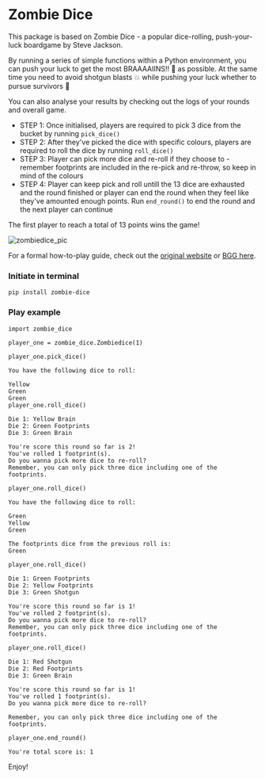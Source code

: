 # Zombie Dice

This package is based on Zombie Dice - a popular dice-rolling, push-your-luck boardgame by Steve Jackson.

By running a series of simple functions within a Python environment, you can push your luck to get the most BRAAAAIINS!! 🧠 as possible. At the same time you need to avoid shotgun blasts 💥 while pushing your luck whether to pursue survivors 👣

You can also analyse your results by checking out the logs of your rounds and overall game.

- STEP 1: Once initialised, players are required to pick 3 dice from the bucket by running ```pick_dice()```
- STEP 2: After they've picked the dice with specific colours, players are required to roll the dice by running ```roll_dice()```
- STEP 3: Player can pick more dice and re-roll if they choose to - remember footprints are included in the re-pick and re-throw, so keep in mind of the colours
- STEP 4: Player can keep pick and roll untill the 13 dice are exhausted and the round finished or player can end the round when they feel like they've amounted enough points. Run ```end_round()``` to end the round and the next player can continue

The first player to reach a total of 13 points wins the game!

![zombiedice_pic](https://thebigbox.co.za/wp-content/uploads/2017/08/ZombieDice2.jpg)

For a formal how-to-play guide, check out the [original website](http://www.sjgames.com/dice/zombiedice/) or [BGG here](https://boardgamegeek.com/boardgame/62871/zombie-dice).

### Initiate in terminal

```
pip install zombie-dice
```

### Play example

```
import zombie_dice

player_one = zombie_dice.Zombiedice(1)

player_one.pick_dice()

You have the following dice to roll:

Yellow
Green
Green
player_one.roll_dice()

Die 1: Yellow Brain
Die 2: Green Footprints
Die 3: Green Brain

You're score this round so far is 2!
You've rolled 1 footprint(s).
Do you wanna pick more dice to re-roll?
Remember, you can only pick three dice including one of the footprints.

player_one.roll_dice()

You have the following dice to roll:

Green
Yellow
Green

The footprints dice from the previous roll is:
Green

player_one.roll_dice()

Die 1: Green Footprints
Die 2: Yellow Footprints
Die 3: Green Shotgun

You're score this round so far is 1!
You've rolled 2 footprint(s).
Do you wanna pick more dice to re-roll?
Remember, you can only pick three dice including one of the footprints.

player_one.roll_dice()

Die 1: Red Shotgun
Die 2: Red Footprints
Die 3: Green Brain

You're score this round so far is 1!
You've rolled 1 footprint(s).
Do you wanna pick more dice to re-roll?

Remember, you can only pick three dice including one of the footprints.

player_one.end_round()

You're total score is: 1
```

Enjoy!
